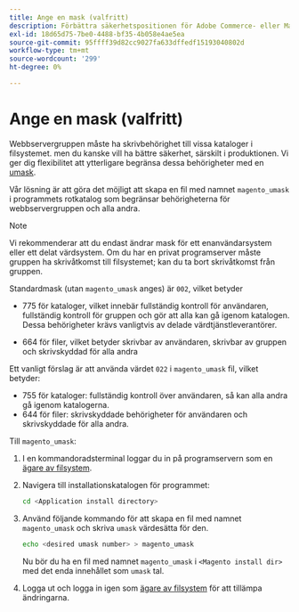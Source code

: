 ```yaml
---
title: Ange en mask (valfritt)
description: Förbättra säkerhetspositionen för Adobe Commerce- eller Magento Open Source-installationen genom att begränsa filsystemsbehörigheterna.
exl-id: 18d65d75-7be0-4488-bf35-4b058e4ae5ea
source-git-commit: 95ffff39d82cc9027fa633dffedf15193040802d
workflow-type: tm+mt
source-wordcount: '299'
ht-degree: 0%

---
```


# Ange en mask (valfritt)

Webbservergruppen måste ha skrivbehörighet till vissa kataloger i filsystemet. men du kanske vill ha bättre säkerhet, särskilt i produktionen. Vi ger dig flexibilitet att ytterligare begränsa dessa behörigheter med en [umask](https://www.cyberciti.biz/tips/understanding-linux-unix-umask-value-usage.html).

Vår lösning är att göra det möjligt att skapa en fil med namnet `magento_umask` i programmets rotkatalog som begränsar behörigheterna för webbservergruppen och alla andra.

>[!NOTE]
>
>Vi rekommenderar att du endast ändrar mask för ett enanvändarsystem eller ett delat värdsystem. Om du har en privat programserver måste gruppen ha skrivåtkomst till filsystemet; kan du ta bort skrivåtkomst från gruppen.

Standardmask (utan `magento_umask` anges) är `002`, vilket betyder

* 775 för kataloger, vilket innebär fullständig kontroll för användaren, fullständig kontroll för gruppen och gör att alla kan gå igenom katalogen. Dessa behörigheter krävs vanligtvis av delade värdtjänstleverantörer.

* 664 för filer, vilket betyder skrivbar av användaren, skrivbar av gruppen och skrivskyddad för alla andra

Ett vanligt förslag är att använda värdet `022` i `magento_umask` fil, vilket betyder:

* 755 för kataloger: fullständig kontroll över användaren, så kan alla andra gå igenom katalogerna.
* 644 för filer: skrivskyddade behörigheter för användaren och skrivskyddade för alla andra.

Till `magento_umask`:

1. I en kommandoradsterminal loggar du in på programservern som en [ägare av filsystem](../prerequisites/file-system/overview.md).
1. Navigera till installationskatalogen för programmet:

   ```bash
   cd <Application install directory>
   ```

1. Använd följande kommando för att skapa en fil med namnet `magento_umask` och skriva `umask` värdesätta för den.

   ```bash
   echo <desired umask number> > magento_umask
   ```

   Nu bör du ha en fil med namnet `magento_umask` i `<Magento install dir>` med det enda innehållet som `umask` tal.

1. Logga ut och logga in igen som [ägare av filsystem](../prerequisites/file-system/overview.md) för att tillämpa ändringarna.
